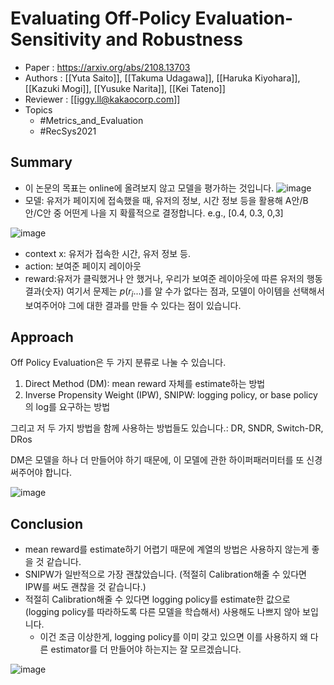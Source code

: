 # Evaluating Off-Policy Evaluation- Sensitivity and Robustness

- Paper : <https://arxiv.org/abs/2108.13703>
- Authors : [[Yuta Saito]], [[Takuma Udagawa]], [[Haruka Kiyohara]], [[Kazuki Mogi]], [[Yusuke Narita]], [[Kei Tateno]]
- Reviewer : [[iggy.ll@kakaocorp.com]]
- Topics
  - #Metrics_and_Evaluation
  - #RecSys2021

## Summary

- 이 논문의 목표는 online에 올려보지 않고 모델을 평가하는 것입니다.
![image](https://user-images.githubusercontent.com/38134957/165455983-1bb220ad-6dfd-4a13-8289-acb2cd085277.png)
- 모델: 유저가 페이지에 접속했을 때, 유저의 정보, 시간 정보 등을 활용해 A안/B안/C안 중 어떤게 나을 지 확률적으로 결정합니다. e.g., [0.4, 0.3, 0,3]

![image](https://user-images.githubusercontent.com/38134957/165455992-47c46f81-78d5-4adb-adde-5324939f8ed3.png)

- context x: 유저가 접속한 시간, 유저 정보 등.
- action: 보여준 페이지 레이아웃
- reward:유저가 클릭했거나 안 했거나, 우리가 보여준 레이아웃에 따른 유저의 행동 결과(숫자)
 여기서 문제는 $p(r_i...)$를 알 수가 없다는 점과, 모델이 아이템을 선택해서 보여주어야 그에 대한 결과를 만들 수 있다는 점이 있습니다.

## Approach

Off Policy Evaluation은 두 가지 분류로 나눌 수 있습니다.

1. Direct Method (DM): mean reward 자체를 estimate하는 방법
2. Inverse Propensity Weight (IPW), SNIPW: logging policy, or base policy의 log를 요구하는 방법

그리고 저 두 가지 방법을 함께 사용하는 방법들도 있습니다.: DR, SNDR, Switch-DR, DRos

DM은 모델을 하나 더 만들어야 하기 때문에, 이 모델에 관한 하이퍼패러미터를 또 신경써주어야 합니다.

![image](https://user-images.githubusercontent.com/38134957/165455998-662b684f-72fb-4243-b7ad-dfa4b279b2b6.png)

## Conclusion

- mean reward를 estimate하기 어렵기 때문에  계열의 방법은 사용하지 않는게 좋을 것 같습니다.
- SNIPW가 일반적으로 가장 괜찮았습니다. (적절히 Calibration해줄 수 있다면 IPW를 써도 괜찮을 것 같습니다.)
- 적절히 Calibration해줄 수 있다면 logging policy를 estimate한 값으로 (logging policy를 따라하도록 다른 모델을 학습해서) 사용해도 나쁘지 않아 보입니다.
  - 이건 조금 이상한게, logging policy를 이미 갖고 있으면 이를 사용하지 왜 다른 estimator를 더 만들어야 하는지는 잘 모르겠습니다.

![image](https://user-images.githubusercontent.com/38134957/165456009-7fd20f91-122e-43fd-b3a3-105809c1cfa4.png)

